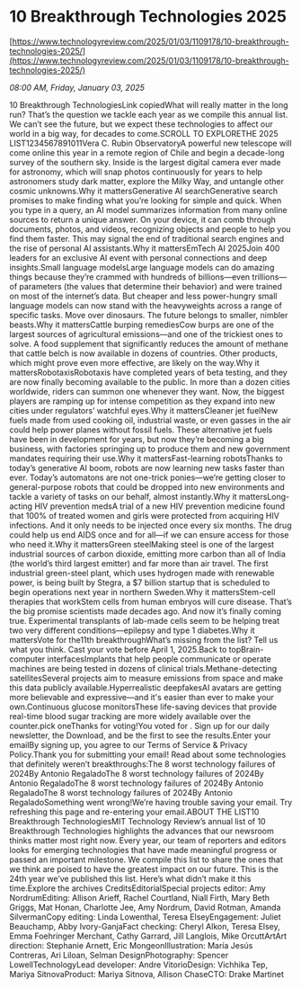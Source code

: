 # 10 Breakthrough Technologies 2025

[https://www.technologyreview.com/2025/01/03/1109178/10-breakthrough-technologies-2025/](https://www.technologyreview.com/2025/01/03/1109178/10-breakthrough-technologies-2025/)

*08:00 AM, Friday, January 03, 2025*

10 Breakthrough TechnologiesLink copiedWhat will really matter in the long run? That’s the question we tackle each year as we compile this annual list. We can’t see the future, but we expect these technologies to affect our world in a big way, for decades to come.SCROLL TO EXPLORETHE 2025 LIST1234567891011Vera C. Rubin ObservatoryA powerful new telescope will come online this year in a remote region of Chile and begin a decade-long survey of the southern sky. Inside is the largest digital camera ever made for astronomy, which will snap photos continuously for years to help astronomers study dark matter, explore the Milky Way, and untangle other cosmic unknowns.Why it mattersGenerative AI searchGenerative search promises to make finding what you’re looking for simple and quick. When you type in a query, an AI model summarizes information from many online sources to return a unique answer. On your device, it can comb through documents, photos, and videos, recognizing objects and people to help you find them faster. This may signal the end of traditional search engines and the rise of personal AI assistants.Why it mattersEmTech AI 2025Join 400 leaders for an exclusive AI event with personal connections and deep insights.Small language modelsLarge language models can do amazing things because they’re crammed with hundreds of billions—even trillions—of parameters (the values that determine their behavior) and were trained on most of the internet’s data. But cheaper and less power-hungry small language models can now stand with the heavyweights across a range of specific tasks. Move over dinosaurs. The future belongs to smaller, nimbler beasts.Why it mattersCattle burping remediesCow burps are one of the largest sources of agricultural emissions—and one of the trickiest ones to solve. A food supplement that significantly reduces the amount of methane that cattle belch is now available in dozens of countries. Other products, which might prove even more effective, are likely on the way.Why it mattersRobotaxisRobotaxis have completed years of beta testing, and they are now finally becoming available to the public. In more than a dozen cities worldwide, riders can summon one whenever they want. Now, the biggest players are ramping up for intense competition as they expand into new cities under regulators’ watchful eyes.Why it mattersCleaner jet fuelNew fuels made from used cooking oil, industrial waste, or even gasses in the air could help power planes without fossil fuels. These alternative jet fuels have been in development for years, but now they’re becoming a big business, with factories springing up to produce them and new government mandates requiring their use.Why it mattersFast-learning robotsThanks to today’s generative AI boom, robots are now learning new tasks faster than ever. Today’s automatons are not one-trick ponies—we’re getting closer to general-purpose robots that could be dropped into new environments and tackle a variety of tasks on our behalf, almost instantly.Why it mattersLong-acting HIV prevention medsA trial of a new HIV prevention medicine found that 100% of treated women and girls were protected from acquiring HIV infections. And it only needs to be injected once every six months. The drug could help us end AIDS once and for all—if we can ensure access for those who need it.Why it mattersGreen steelMaking steel is one of the largest industrial sources of carbon dioxide, emitting more carbon than all of India (the world’s third largest emitter) and far more than air travel. The first industrial green-steel plant, which uses hydrogen made with renewable power, is being built by Stegra, a $7 billion startup that is scheduled to begin operations next year in northern Sweden.Why it mattersStem-cell therapies that workStem cells from human embryos will cure disease. That’s the big promise scientists made decades ago. And now it’s finally coming true. Experimental transplants of lab-made cells seem to be helping treat two very different conditions—epilepsy and type 1 diabetes.Why it mattersVote for the11th breakthroughWhat’s missing from the list? Tell us what you think. Cast your vote before April 1, 2025.Back to topBrain-computer interfacesImplants that help people communicate or operate machines are being tested in dozens of clinical trials.Methane-detecting satellitesSeveral projects aim to measure emissions from space and make this data publicly available.Hyperrealistic deepfakesAI avatars are getting more believable and expressive—and it's easier than ever to make your own.Continuous glucose monitorsThese life-saving devices that provide real-time blood sugar tracking are more widely available over the counter.pick oneThanks for voting!You voted for . Sign up for our daily newsletter, the Download, and be the first to see the results.Enter your emailBy signing up, you agree to our Terms of Service & Privacy Policy.Thank you for submitting your email! Read about some technologies that definitely weren’t breakthroughs:The 8 worst technology failures of 2024By Antonio RegaladoThe 8 worst technology failures of 2024By Antonio RegaladoThe 8 worst technology failures of 2024By Antonio RegaladoThe 8 worst technology failures of 2024By Antonio RegaladoSomething went wrong!We’re having trouble saving your email. Try refreshing this page and re-entering your email.ABOUT THE LIST10 Breakthrough TechnologiesMIT Technology Review’s annual list of 10 Breakthrough Technologies highlights the advances that our newsroom thinks matter most right now. Every year, our team of reporters and editors looks for emerging technologies that have made meaningful progress or passed an important milestone. We compile this list to share the ones that we think are poised to have the greatest impact on our future. This is the 24th year we’ve published this list. Here’s what didn’t make it this time.Explore the archives CreditsEditorialSpecial projects editor: Amy NordrumEditing: Allison Arieff, Rachel Courtland, Niall Firth, Mary Beth Griggs, Mat Honan, Charlotte Jee, Amy Nordrum, David Rotman, Amanda SilvermanCopy editing: Linda Lowenthal, Teresa ElseyEngagement: Juliet Beauchamp, Abby Ivory-GanjaFact checking: Cheryl Alkon, Teresa Elsey, Emma Foehringer Merchant, Cathy Garrard, Jill Langlois, Mike OrcuttArtArt direction: Stephanie Arnett, Eric MongeonIllustration: María Jesús Contreras, Ari Liloan, Selman DesignPhotography: Spencer LowellTechnologyLead developer: Andre VitorioDesign: Vichhika Tep, Mariya SitnovaProduct: Mariya Sitnova, Allison ChaseCTO: Drake Martinet

